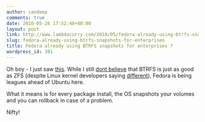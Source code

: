 ```yaml
---
author: sandeep
comments: true
date: 2010-05-26 17:52:48+00:00
layout: post
link: http://www.lambdacurry.com/2010/05/fedora-already-using-btrfs-snapshots-for-enterprises/
slug: fedora-already-using-btrfs-snapshots-for-enterprises
title: Fedora already using BTRFS snapshots for enterprises ?
wordpress_id: 381
---
```


Oh boy - I just saw [this](https://fedoraproject.org/wiki/Features/SystemRollbackWithBtrfs). While I still [dont believe](http://www.lambdacurry.com/2009/12/05/a-cheap-reliable-fileserver-with-features-similar-to-commercial-offerings/) that BTRFS is just as good as ZFS (despite Linux kernel developers saying [different](http://blogs.sun.com/bonwick/entry/rampant_layering_violation)), Fedora is being leagues ahead of Ubuntu here.

What it means is for every package install, the OS snapshots your volumes and you can rollback in case of a problem.

Nifty!
